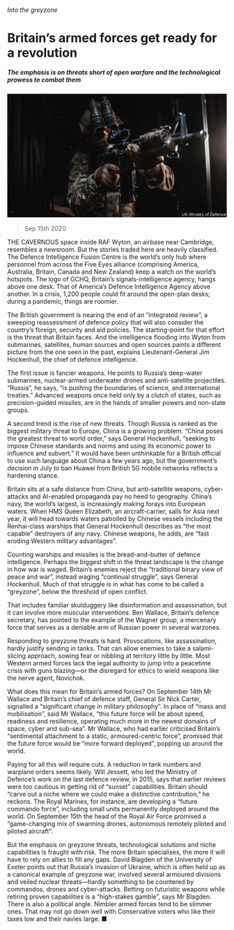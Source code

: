 ###### Into the greyzone

# Britain’s armed forces get ready for a revolution 

##### The emphasis is on threats short of open warfare and the technological prowess to combat them 

![image](images/20200919_BRP502.jpg) 

> Sep 15th 2020 

THE CAVERNOUS space inside RAF Wyton, an airbase near Cambridge, resembles a newsroom. But the stories traded here are heavily classified. The Defence Intelligence Fusion Centre is the world’s only hub where personnel from across the Five Eyes alliance (comprising America, Australia, Britain, Canada and New Zealand) keep a watch on the world’s hotspots. The logo of GCHQ, Britain’s signals-intelligence agency, hangs above one desk. That of America’s Defence Intelligence Agency above another. In a crisis, 1,200 people could fit around the open-plan desks; during a pandemic, things are roomier.

The British government is nearing the end of an “integrated review”, a sweeping reassessment of defence policy that will also consider the country’s foreign, security and aid policies. The starting-point for that effort is the threat that Britain faces. And the intelligence flooding into Wyton from submarines, satellites, human sources and open sources paints a different picture from the one seen in the past, explains Lieutenant-General Jim Hockenhull, the chief of defence intelligence.


The first issue is fancier weapons. He points to Russia’s deep-water submarines, nuclear-armed underwater drones and anti-satellite projectiles. “Russia”, he says, “is pushing the boundaries of science, and international treaties.” Advanced weapons once held only by a clutch of states, such as precision-guided missiles, are in the hands of smaller powers and non-state groups.

A second trend is the rise of new threats. Though Russia is ranked as the biggest military threat to Europe, China is a growing problem. “China poses the greatest threat to world order,” says General Hockenhull, “seeking to impose Chinese standards and norms and using its economic power to influence and subvert.” It would have been unthinkable for a British official to use such language about China a few years ago, but the government’s decision in July to ban Huawei from British 5G mobile networks reflects a hardening stance.

Britain sits at a safe distance from China, but anti-satellite weapons, cyber-attacks and AI-enabled propaganda pay no heed to geography. China’s navy, the world’s largest, is increasingly making forays into European waters. When HMS Queen Elizabeth, an aircraft-carrier, sails for Asia next year, it will head towards waters patrolled by Chinese vessels including the Renhai-class warships that General Hockenhull describes as “the most capable” destroyers of any navy. Chinese weapons, he adds, are “fast eroding Western military advantages”.

Counting warships and missiles is the bread-and-butter of defence intelligence. Perhaps the biggest shift in the threat landscape is the change in how war is waged. Britain’s enemies reject the “traditional binary view of peace and war”, instead waging “continual struggle”, says General Hockenhull. Much of that struggle is in what has come to be called a “greyzone”, below the threshold of open conflict.

That includes familiar skulduggery like disinformation and assassination, but it can involve more muscular interventions. Ben Wallace, Britain’s defence secretary, has pointed to the example of the Wagner group, a mercenary force that serves as a deniable arm of Russian power in several warzones.

Responding to greyzone threats is hard. Provocations, like assassination, hardly justify sending in tanks. That can allow enemies to take a salami-slicing approach, sowing fear or nibbling at territory little by little. Most Western armed forces lack the legal authority to jump into a peacetime crisis with guns blazing—or the disregard for ethics to wield weapons like the nerve agent, Novichok.

What does this mean for Britain’s armed forces? On September 14th Mr Wallace and Britain’s chief of defence staff, General Sir Nick Carter, signalled a “significant change in military philosophy”. In place of “mass and mobilisation”, said Mr Wallace, “this future force will be about speed, readiness and resilience, operating much more in the newest domains of space, cyber and sub-sea”. Mr Wallace, who had earlier criticised Britain’s “sentimental attachment to a static, armoured-centric force”, promised that the future force would be “more forward deployed”, popping up around the world.

Paying for all this will require cuts. A reduction in tank numbers and warplane orders seems likely. Will Jessett, who led the Ministry of Defence’s work on the last defence review, in 2015, says that earlier reviews were too cautious in getting rid of “sunset” capabilities. Britain should “carve out a niche where we could make a distinctive contribution,” he reckons. The Royal Marines, for instance, are developing a “future commando force”, including small units permanently deployed around the world. On September 15th the head of the Royal Air Force promised a “game-changing mix of swarming drones, autonomous remotely piloted and piloted aircraft”.

But the emphasis on greyzone threats, technological solutions and niche capabilities is fraught with risk. The more Britain specialises, the more it will have to rely on allies to fill any gaps. David Blagden of the University of Exeter points out that Russia’s invasion of Ukraine, which is often held up as a canonical example of greyzone war, involved several armoured divisions and veiled nuclear threats—hardly something to be countered by commandos, drones and cyber-attacks. Betting on futuristic weapons while retiring proven capabilities is a “high-stakes gamble”, says Mr Blagden. There is also a political angle. Nimbler armed forces tend to be slimmer ones. That may not go down well with Conservative voters who like their taxes low and their navies large. ■


